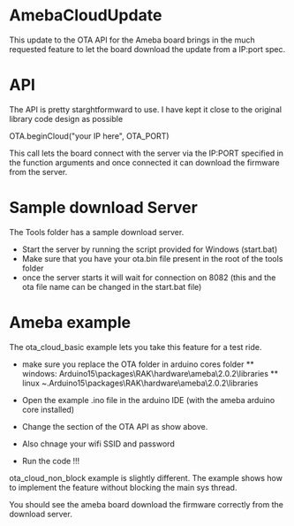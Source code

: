 # AmebaCloudUpdate

This update to the OTA API for the Ameba board brings in the much requested 
feature to let the board download the update from a IP:port spec.

# API
The API is pretty starghtformward to use. I have kept it close to the original library 
code design as possible

OTA.beginCloud("your IP here", OTA_PORT)

This call lets the board connect with the server via the IP:PORT specified in the
function arguments and once connected it can download the firmware from the server.

# Sample download Server

The Tools folder has a sample download server. 

* Start the server by running the script provided for Windows (start.bat)
* Make sure that you have your ota.bin file present in the root of the tools folder
* once the server starts it will wait for connection on 8082 (this and the ota file name can be changed in the start.bat file)

# Ameba example

The ota_cloud_basic example lets you take this feature for a test ride. 

* make sure you replace the OTA folder in arduino cores folder
  ** windows: Arduino15\packages\RAK\hardware\ameba\2.0.2\libraries
  ** linux ~\.Arduino15\packages\RAK\hardware\ameba\2.0.2\libraries

* Open the example .ino file in the arduino IDE (with the ameba arduino core installed)
* Change the section of the OTA API as show above.
* Also chnage your wifi SSID and password
* Run the code !!!

ota_cloud_non_block example is slightly different. The example shows how to implement the feature without 
blocking the main sys thread.

You should see the ameba board download the firmware correctly from the download server. 


